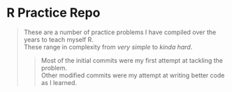 # R Practice Repo

> These are a number of practice problems I have compiled over the years to teach myself R.  
> These range in complexity from *very simple* to *kinda hard*.   
>> Most of the initial commits were my first attempt at tackling the problem.  
>> Other modified commits were my attempt at writing better code as I learned.  

